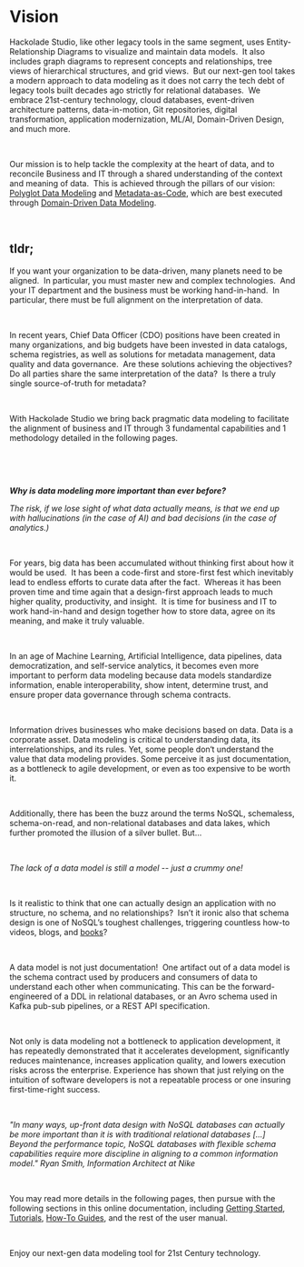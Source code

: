# Vision

Hackolade Studio, like other legacy tools in the same segment, uses Entity-Relationship Diagrams to visualize and maintain data models.&nbsp; It also includes graph diagrams to represent concepts and relationships, tree views of hierarchical structures, and grid views.&nbsp; But our next-gen tool takes a modern approach to data modeling as it does not carry the tech debt of legacy tools built decades ago strictly for relational databases.&nbsp; We embrace 21st-century technology, cloud databases, event-driven architecture patterns, data-in-motion, Git repositories, digital transformation, application modernization, ML/AI, Domain-Driven Design, and much more.

&nbsp;

Our mission is to help tackle the complexity at the heart of data, and to reconcile Business and IT through a shared understanding of the context and meaning of data.&nbsp; This is achieved through the pillars of our vision: [Polyglot Data Modeling](<https://hackolade.com/polyglot-data-modeling.html>) and [Metadata-as-Code](<https://hackolade.com/metadata-as-code.html>), which are best executed through [Domain-Driven Data Modeling](<https://hackolade.com/domain-driven-data-modeling.html>).

&nbsp;

## tldr;

If you want your organization to be data-driven, many planets need to be aligned.&nbsp; In particular, you must master new and complex technologies.&nbsp; And your IT department and the business must be working hand-in-hand.&nbsp; In particular, there must be full alignment on the interpretation of data.

&nbsp;

In recent years, Chief Data Officer (CDO) positions have been created in many organizations, and big budgets have been invested in data catalogs, schema registries, as well as solutions for metadata management, data quality and data governance.&nbsp; Are these solutions achieving the objectives?&nbsp; Do all parties share the same interpretation of the data?&nbsp; Is there a truly single source-of-truth for metadata?

&nbsp;

With Hackolade Studio we bring back pragmatic data modeling to facilitate the alignment of business and IT through 3 fundamental capabilities and 1 methodology detailed in the following pages.

&nbsp;

&nbsp;

***Why is data modeling more important than ever before?*** &nbsp;

*The risk, if we lose sight of what data actually means, is that we end up with hallucinations (in the case of AI) and bad decisions (in the case of analytics.)*

&nbsp;

For years, big data has been accumulated without thinking first about how it would be used.&nbsp; It has been a code-first and store-first fest which inevitably lead to endless efforts to curate data after the fact.&nbsp; Whereas it has been proven time and time again that a design-first approach leads to much higher quality, productivity, and insight.&nbsp; It is time for business and IT to work hand-in-hand and design together how to store data, agree on its meaning, and make it truly valuable.

&nbsp;

In an age of Machine Learning, Artificial Intelligence, data pipelines, data democratization, and self-service analytics, it becomes even more important to perform data modeling because data models standardize information, enable interoperability, show intent, determine trust, and ensure proper data governance through schema contracts.

&nbsp;

Information drives businesses who make decisions based on data. Data is a corporate asset. Data modeling is critical to understanding data, its interrelationships, and its rules. Yet, some people don‘t understand the value that data modeling provides. Some perceive it as just documentation, as a bottleneck to agile development, or even as too expensive to be worth it.

&nbsp;

Additionally, there has been the buzz around the terms NoSQL, schemaless, schema-on-read, and non-relational databases and data lakes, which further promoted the illusion of a silver bullet. But...

&nbsp;

*The lack of a data model is still a model -- just a crummy one\!* &nbsp;

&nbsp;

Is it realistic to think that one can actually design an application with no structure, no schema, and no relationships?&nbsp; Isn’t it ironic also that schema design is one of NoSQL’s toughest challenges, triggering countless how-to videos, blogs, and [books](<https://hackolade.com/books.html> "target=\"\_blank\"")?

&nbsp;

A data model is not just documentation\!&nbsp; One artifact out of a data model is the schema contract used by producers and consumers of data to understand each other when communicating. This can be the forward-engineered of a DDL in relational databases, or an Avro schema used in Kafka pub-sub pipelines, or a REST API specification.&nbsp;

&nbsp;

Not only is data modeling not a bottleneck to application development, it has repeatedly demonstrated that it accelerates development, significantly reduces maintenance, increases application quality, and lowers execution risks across the enterprise. Experience has shown that just relying on the intuition of software developers is not a repeatable process or one insuring first-time-right success.

&nbsp;

*"In many ways, up-front data design with NoSQL databases can actually be more important than it is with traditional relational databases \[...\] Beyond the performance topic, NoSQL databases with flexible schema capabilities require more discipline in aligning to a common information model." Ryan Smith, Information Architect at Nike*

&nbsp;

You may read more details in the following pages, then pursue with the following sections in this online documentation, including [Getting Started](<Gettingstarted.md>), [Tutorials](<Tutorial.md>), [How-To Guides](<How-toguides.md>), and the rest of the user manual.&nbsp;

&nbsp;

Enjoy our next-gen data modeling tool for 21st Century technology.

&nbsp;

&nbsp;

